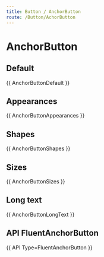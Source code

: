```yaml
---
title: Button / AnchorButton
route: /Button/AchorButton 
---
```


# AnchorButton

## Default

{{ AnchorButtonDefault }}

## Appearances
{{ AnchorButtonAppearances }}

## Shapes
{{ AnchorButtonShapes }}

## Sizes
{{ AnchorButtonSizes }}

## Long text
{{ AnchorButtonLongText }}

## API FluentAnchorButton

{{ API Type=FluentAnchorButton }}
